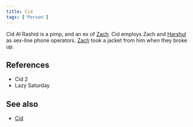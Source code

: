 ```yaml
---
title: Cid
tags: ['Person']
---
```

Cid Al Rashid is a pimp, and an ex of [Zach](/_wiki/zach.md). Cid employs Zach and [Harshul](/_wiki/harshul.md) as sex-line phone operators. [Zach](/_wiki/zach.md) took a jacket from him when they broke up.

## References
- Cid 2
- Lazy Saturday

## See also
- [Cid](/_wiki/cid.md)
